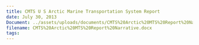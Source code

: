 ```yaml
---
title: CMTS U S Arctic Marine Transportation System Report
date: July 30, 2013
Document: ../assets/uploads/documents/CMTS%20Arctic%20MTS%20Report%20Narrative.docx
filename: CMTS%20Arctic%20MTS%20Report%20Narrative.docx
tags:
---
```

